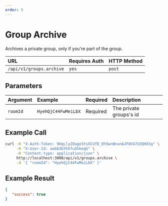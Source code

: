 ```yaml
---
order: 5
---
```


# Group Archive 
Archives a private group, only if you're part of the group.

| URL | Requires Auth | HTTP Method |
| :--- | :--- | :--- |
| `/api/v1/groups.archive` | `yes` | `post` |

## Parameters
| Argument | Example | Required | Description |
| :--- | :--- | :--- | :--- |
| `roomId` | `HyehQjC44FwMeiLbX` | Required | The private groups's id |

## Example Call
```bash
curl -H "X-Auth-Token: 9HqLlyZOugoStsXCUfD_0YdwnNnunAJF8V47U3QHXSq" \
     -H "X-User-Id: aobEdbYhXfu5hkeqG" \
     -H "Content-type: application/json" \
     http://localhost:3000/api/v1/groups.archive \
     -d '{ "roomId": "HyehQjC44FwMeiLbX" }'
```

## Example Result
```json
{
   "success": true
}
```
